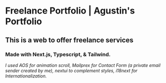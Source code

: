 # Freelance Portfolio | Agustin's Portfolio
## This is a web to offer freelance services

### Made with Next.js, Typescript, & Tailwind.
*I used AOS for animation scroll, Mailprex for Contact Form (a private email sender created by me), nextui to complement styles, i18next for Internationalization.*

